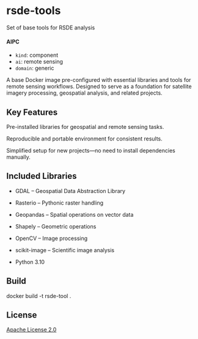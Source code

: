 # rsde-tools

Set of base tools for RSDE analysis

#### AIPC

- `kind`: component
- `ai`: remote sensing
- `domain`: generic

A base Docker image pre-configured with essential libraries and tools for remote sensing workflows. Designed to serve as a foundation for satellite imagery processing, geospatial analysis, and related projects.


## Key Features

Pre-installed libraries for geospatial and remote sensing tasks.

Reproducible and portable environment for consistent results.

Simplified setup for new projects—no need to install dependencies manually.

## Included Libraries

- GDAL – Geospatial Data Abstraction Library

- Rasterio – Pythonic raster handling

- Geopandas – Spatial operations on vector data

- Shapely – Geometric operations

- OpenCV – Image processing

- scikit-image – Scientific image analysis

- Python 3.10

## Build

docker build -t rsde-tool .

## License

[Apache License 2.0](./LICENSE)
